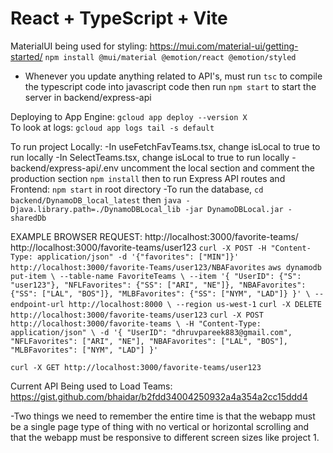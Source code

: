 # React + TypeScript + Vite


MaterialUI being used for styling: https://mui.com/material-ui/getting-started/
`npm install @mui/material @emotion/react @emotion/styled`

- Whenever you update anything related to API's, must run `tsc` to compile the typescript code into javascript code then run `npm start` to start the server in backend/express-api

Deploying to App Engine:
`gcloud app deploy --version X`  
To look at logs:
`gcloud app logs tail -s default`

To run project Locally:
-In useFetchFavTeams.tsx, change isLocal to true to run locally
-In SelectTeams.tsx, change isLocal to true to run locally
-backend/express-api/.env uncomment the local section and comment the production section
`npm install` then to run Express API routes and Frontend: `npm start` in root directory
-To run the database, `cd backend/DynamoDB_local_latest` then `java -Djava.library.path=./DynamoDBLocal_lib -jar DynamoDBLocal.jar -sharedDb`



EXAMPLE BROWSER REQUEST:
http://localhost:3000/favorite-teams/
http://localhost:3000/favorite-teams/user123
`curl -X POST -H "Content-Type: application/json" -d '{"favorites": ["MIN"]}' http://localhost:3000/favorite-Teams/user123/NBAFavorites`
`aws dynamodb put-item \ --table-name FavoriteTeams \ --item '{ "UserID": {"S": "user123"}, "NFLFavorites": {"SS": ["ARI", "NE"]}, "NBAFavorites": {"SS": ["LAL", "BOS"]}, "MLBFavorites": {"SS": ["NYM", "LAD"]} }' \ --endpoint-url http://localhost:8000 \ --region us-west-1`
`curl -X DELETE http://localhost:3000/favorite-teams/user123`
`curl -X POST http://localhost:3000/favorite-teams \
  -H "Content-Type: application/json" \
  -d '{
    "UserID": "dhruvpareek883@gmail.com",
    "NFLFavorites": ["ARI", "NE"],
    "NBAFavorites": ["LAL", "BOS"],
    "MLBFavorites": ["NYM", "LAD"]
  }'`

`curl -X GET http://localhost:3000/favorite-teams/user123`

Current API Being used to Load Teams: https://gist.github.com/bhaidar/b2fdd34004250932a4a354a2cc15ddd4

-Two things we need to remember the entire time is that the webapp must be a single page type of thing with no vertical or horizontal scrolling and that the webapp must be responsive to different screen sizes like project 1.
